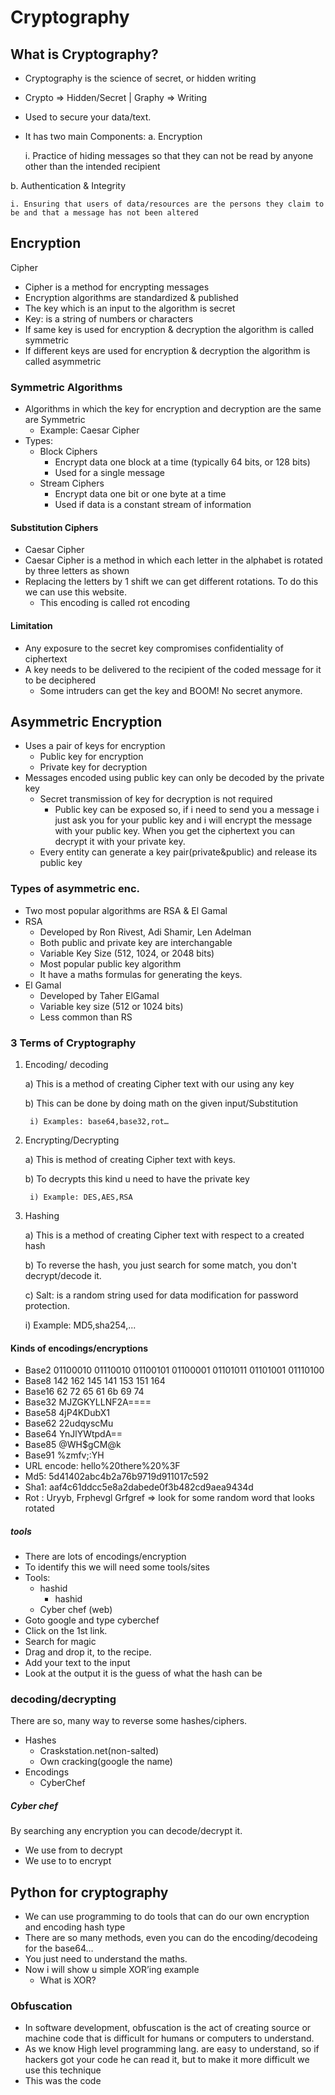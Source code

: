 # Cryptography
## What is Cryptography?
- Cryptography is the science of secret, or hidden writing
- Crypto => Hidden/Secret | Graphy => Writing
- Used to secure your data/text.
- It has two main Components:
a. Encryption

    i. Practice of hiding messages so that they can not be read by anyone other than the intended recipient
    
b. Authentication & Integrity

    i. Ensuring that users of data/resources are the persons they claim to be and that a message has not been altered   
## Encryption
Cipher
- Cipher is a method for encrypting messages
- Encryption algorithms are standardized & published
- The key which is an input to the algorithm is secret
- Key: is a string of numbers or characters 
- If same key is used for encryption & decryption the algorithm is called 
symmetric
- If different keys are used for encryption & decryption the algorithm is 
called asymmetric   
### Symmetric Algorithms
- Algorithms in which the key for encryption and 
decryption are the same are Symmetric
     - Example: Caesar Cipher
- Types:
    - Block Ciphers
        - Encrypt data one block at a time (typically 
64 bits, or 128 bits)
        - Used for a single message
    - Stream Ciphers
        - Encrypt data one bit or one byte at a time
        - Used if data is a constant stream of information   
#### Substitution Ciphers
- Caesar Cipher
- Caesar Cipher is a method in which each letter in the alphabet is rotated by 
three letters as shown    
- Replacing the letters by 1 shift 
we can get different rotations. To 
do this we can use this website.
    - This encoding is called rot
encoding 
#### Limitation
- Any exposure to the secret key compromises 
confidentiality of ciphertext
- A key needs to be delivered to the recipient of the coded 
message for it to be deciphered
    - Some intruders can get the key and BOOM! No secret anymore.  
## Asymmetric Encryption 
- Uses a pair of keys for encryption
    - Public key for encryption
    - Private key for decryption
- Messages encoded using public key can only be decoded by the private key
    - Secret transmission of key for decryption is not required
        - Public key can be exposed so, if i need to send you a message i just ask you for 
your public key and i will encrypt the message with your public key. When you 
get the ciphertext you can decrypt it with your private key.
    - Every entity can generate a key pair(private&public) and release its public key 
### Types of asymmetric enc.
- Two most popular algorithms are RSA & El Gamal
- RSA
    - Developed by Ron Rivest, Adi Shamir, Len Adelman
    - Both public and private key are interchangable
    - Variable Key Size (512, 1024, or 2048 bits)
    - Most popular public key algorithm
    - It have a maths formulas for generating the keys.
- El Gamal
    - Developed by Taher ElGamal
    - Variable key size (512 or 1024 bits)
    - Less common than RS   
### 3 Terms of Cryptography 

1) Encoding/ decoding

    a) This is a method of creating Cipher text with our using any key
    
    b) This can be done by doing math on the given input/Substitution
    
        i) Examples: base64,base32,rot…

2) Encrypting/Decrypting

    a) This is method of creating Cipher text with keys.
    
    b) To decrypts this kind u need to have the private key
    
        i) Example: DES,AES,RSA 
        
3) Hashing

    a) This is a method of creating Cipher text with respect to a created hash
    
    b) To reverse the hash, you just search for some match, you don't decrypt/decode it.
    
    c) Salt: is a random string used for data modification for password protection.
    
    i) Example: MD5,sha254,...  
#### Kinds of encodings/encryptions
- Base2 01100010 01110010 01100101 01100001 01101011 01101001 
01110100
- Base8 142 162 145 141 153 151 164
- Base16 62 72 65 61 6b 69 74
- Base32 MJZGKYLLNF2A====
- Base58 4jP4KDubX1
- Base62 22udqyscMu
- Base64 YnJlYWtpdA==
- Base85 @WH$gCM@k
- Base91 %zmfv;:YH
- URL encode: hello%20there%20%3F
- Md5: 5d41402abc4b2a76b9719d911017c592
- Sha1: aaf4c61ddcc5e8a2dabede0f3b482cd9aea9434d
- Rot : Uryyb, Frphevgl Grfgref => look for some random word that looks rotated  
##### tools
- There are lots of encodings/encryption
- To identify this we will need some 
tools/sites
- Tools: 
    - hashid 
        - hashid <hash>
    - Cyber chef (web)  
- Goto google and 
type cyberchef
- Click on the 1st link.
- Search for magic
- Drag and drop it, to the 
recipe.
- Add your text to the input
- Look at the output it is the 
guess of what the hash can be 
### decoding/decrypting
There are so, many way to reverse some hashes/ciphers.
- Hashes
    - Craskstation.net(non-salted)
    - Own cracking(google the name)
- Encodings
    - CyberChef  
##### Cyber chef
By searching any encryption you 
can decode/decrypt it.
- We use from to decrypt
- We use to to encrypt   
## Python for cryptography
- We can use programming to do tools that can do our own encryption and 
encoding hash type
- There are so many methods, even you can do the encoding/decodeing for the 
base64…
- You just need to understand the maths.
- Now i will show u simple XOR’ing example
    - What is XOR? 
### Obfuscation
- In software development, obfuscation is the act of creating source or machine 
code that is difficult for humans or computers to understand.
- As we know High level programming lang. are easy to understand, so if hackers 
got your code he can read it, but to make it more difficult we use this technique
- This was the code